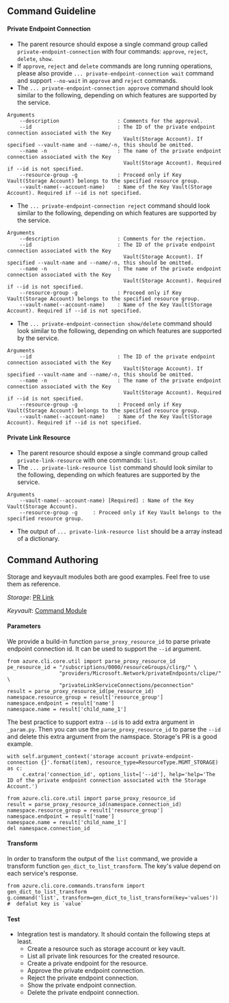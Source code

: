 ## Command Guideline

#### Private Endpoint Connection

- The parent resource should expose a single command group called `private-endpoint-connection` with four commands: `approve`, `reject`, `delete`, `show`.
- If `approve`, `reject` and `delete` commands are long running operations, please also provide `... private-endpoint-connection wait` command and support `--no-wait` in `approve` and `reject` commands.
- The `... private-endpoint-connection approve` command should look similar to the following, depending on which features are supported by the service.
```
Arguments
    --description                   : Comments for the approval.
    --id                            : The ID of the private endpoint connection associated with the Key
                                      Vault(Storage Account). If specified --vault-name and --name/-n, this should be omitted.
    --name -n                       : The name of the private endpoint connection associated with the Key
                                      Vault(Storage Account). Required if --id is not specified.
    --resource-group -g             : Proceed only if Key Vault(Storage Account) belongs to the specified resource group.
    --vault-name(--account-name)    : Name of the Key Vault(Storage Account). Required if --id is not specified.
```
- The `... private-endpoint-connection reject` command should look similar to the following, depending on which features are supported by the service.
```
Arguments
    --description                   : Comments for the rejection.
    --id                            : The ID of the private endpoint connection associated with the Key
                                      Vault(Storage Account). If specified --vault-name and --name/-n, this should be omitted.
    --name -n                       : The name of the private endpoint connection associated with the Key
                                      Vault(Storage Account). Required if --id is not specified.
    --resource-group -g             : Proceed only if Key Vault(Storage Account) belongs to the specified resource group.
    --vault-name(--account-name)    : Name of the Key Vault(Storage Account). Required if --id is not specified.
```
- The `... private-endpoint-connection show/delete` command should look similar to the following, depending on which features are supported by the service.
```
Arguments
    --id                            : The ID of the private endpoint connection associated with the Key
                                      Vault(Storage Account). If specified --vault-name and --name/-n, this should be omitted.
    --name -n                       : The name of the private endpoint connection associated with the Key
                                      Vault(Storage Account). Required if --id is not specified.
    --resource-group -g             : Proceed only if Key Vault(Storage Account) belongs to the specified resource group.
    --vault-name(--account-name)    : Name of the Key Vault(Storage Account). Required if --id is not specified.
```

#### Private Link Resource

- The parent resource should expose a single command group called `private-link-resource` with one commands: `list`.
- The `... private-link-resource list` command should look similar to the following, depending on which features are supported by the service.

```
Arguments
    --vault-name(--account-name) [Required] : Name of the Key Vault(Storage Account).
    --resource-group -g     : Proceed only if Key Vault belongs to the specified resource group.
```
- The output of `... private-link-resource list` should be a array instead of a dictionary.

## Command Authoring

Storage and keyvault modules both are good examples. Feel free to use them as reference.

*Storage*: [PR Link](https://github.com/Azure/azure-cli/pull/12383)

*Keyvault*: [Command Module](https://github.com/Azure/azure-cli/tree/dev/src/azure-cli/azure/cli/command_modules/keyvault)

#### Parameters
We provide a build-in function `parse_proxy_resource_id` to parse private endpoint connection id. It can be used to support the `--id` argument.
```
from azure.cli.core.util import parse_proxy_resource_id
pe_resource_id = "/subscriptions/0000/resourceGroups/clirg/" \
                 "providers/Microsoft.Network/privateEndpoints/clipe/" \
                 "privateLinkServiceConnections/peconnection"
result = parse_proxy_resource_id(pe_resource_id)
namespace.resource_group = result['resource_group']
namespace.endpoint = result['name']
namespace.name = result['child_name_1']
```
The best practice to support extra `--id` is to add extra argument in `_param.py`. Then you can use the `parse_proxy_resource_id` to parse the `--id` and delete this extra argument from the namspace. Storage's PR is a good example.
```
with self.argument_context('storage account private-endpoint-connection {}'.format(item), resource_type=ResourceType.MGMT_STORAGE) as c:
     c.extra('connection_id', options_list=['--id'], help='help='The ID of the private endpoint connection associated with the Storage Account.')
```
```
from azure.cli.core.util import parse_proxy_resource_id
result = parse_proxy_resource_id(namespace.connection_id)
namespace.resource_group = result['resource_group']
namespace.endpoint = result['name']
namespace.name = result['child_name_1']
del namespace.connection_id
```
#### Transform
In order to transform the output of the `list` command, we provide a transform function `gen_dict_to_list_transform`. The key's value depend on each service's response.
```
from azure.cli.core.commands.transform import gen_dict_to_list_transform
g.command('list', transform=gen_dict_to_list_transform(key='values')) #  defalut key is `value`
```

#### Test
- Integration test is mandatory. It should contain the following steps at least.
    - Create a resource such as storage account or key vault.
    - List all private link resources for the created resource.
    - Create a private endpoint for the resource.
    - Approve the private endpoint connection.
    - Reject the private endpoint connection.
    - Show the private endpoint connection.
    - Delete the private endpoint connection.